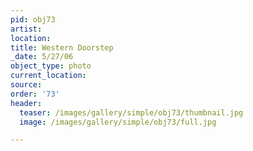 ```yaml
---
pid: obj73
artist:
location:
title: Western Doorstep
_date: 5/27/06
object_type: photo
current_location:
source:
order: '73'
header:
  teaser: /images/gallery/simple/obj73/thumbnail.jpg
  image: /images/gallery/simple/obj73/full.jpg

---
```


